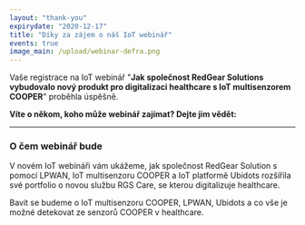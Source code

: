 ```yaml
---
layout: "thank-you"
expirydate: "2020-12-17"
title: "Díky za zájem o náš IoT webinář"
events: true
image_main: /upload/webinar-defra.png
---
```


Vaše registrace na IoT webinář "**Jak společnost RedGear Solutions vybudovalo nový produkt pro digitalizaci healthcare s IoT multisenzorem COOPER**" proběhla úspěšně.

**Víte o někom, koho může webinář zajímat? Dejte jim vědět:**
<div class="addthis_inline_share_toolbox pb-30" data-url="https://www.hardwario.com/cs/events/2020-12-16-webinar-industry/" data-title="[IoT webinář] Jak společnost RedGear Solutions vybudovalo nový produkt pro digitalizaci healthcare s IoT multisenzorem COOPER" data-description="Jak společnost RedGear Solutions vybudovalo nový produkt pro digitalizaci healthcare s IoT multisenzorem COOPER" ></div>

<hr class = "mb-30"/>

<h3 class = "mb-20">O čem webinář bude</h3>

V novém IoT webináři vám ukážeme, jak společnost RedGear Solution s pomocí LPWAN, IoT multisenzoru COOPER a IoT platformě Ubidots rozšířila své portfolio o novou službu RGS Care, se kterou digitalizuje healthcare.

Bavit se budeme o IoT multisenzoru COOPER, LPWAN, Ubidots a co vše je možné detekovat ze senzorů COOPER v healthcare.
